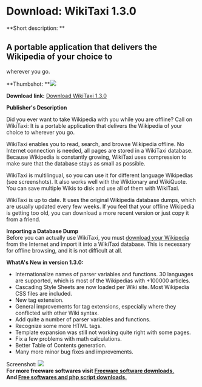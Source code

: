 # Download: WikiTaxi 1.3.0

**Short description: **

## A portable application that delivers the Wikipedia of your choice to
wherever you go.

  
**Thumbshot: **![](http://www.freewarefiles.com/screenshot/wikitaxi_md.gif)   
  
**Download link:** [Download WikiTaxi 1.3.0](http://freesoftwares.boysofts.com/WikiTaxi_program_58000.html)  
  

**Publisher's Description**  
  

Did you ever want to take Wikipedia with you while you are offline? Call on
WikiTaxi: It is a portable application that delivers the Wikipedia of your
choice to wherever you go.

WikiTaxi enables you to read, search, and browse Wikipedia offline. No
Internet connection is needed, all pages are stored in a WikiTaxi database.
Because Wikipedia is constantly growing, WikiTaxi uses compression to make
sure that the database stays as small as possible.

WikiTaxi is multilingual, so you can use it for different language Wikipedias
(see screenshots). It also works well with the Wiktionary and WikiQuote. You
can save multiple Wikis to disk and use all of them with WikiTaxi.

WikiTaxi is up to date. It uses the original Wikipedia database dumps, which
are usually updated every few weeks. If you feel that your offline Wikipedia
is getting too old, you can download a more recent version or just copy it
from a friend.

**Importing a Database Dump**  
Before you can actually use WikiTaxi, you must [download your
Wikipedia](http://dumps.wikimedia.org/) from the Internet and import it into a
WikiTaxi database. This is necessary for offline browsing, and it is not
difficult at all.

**WhatA's New in version 1.3.0:**

  * Internationalize names of parser variables and functions. 30 languages are supported, which is most of the Wikipedias with +100000 articles. 
  * Cascading Style Sheets are now loaded per Wiki site. Most Wikipedia CSS files are included. 
  * New tag extension. 
  * General improvements for tag extensions, especially where they conflicted with other Wiki syntax. 
  * Add quite a number of parser variables and functions. 
  * Recognize some more HTML tags. 
  * Template expansion was still not working quite right with some pages. 
  * Fix a few problems with math calculations. 
  * Better Table of Contents generation. 
  * Many more minor bug fixes and improvements. 

  
  
Screenshot: ![](http://www.freewarefiles.com/screenshot/wikitaxi.gif)  
**For more freeware softwares visit [Freeware software downloads.](http://freesoftwares.boysofts.com/)**   
**And [Free softwares and php script downloads.](http://www.boysofts.com/)**

